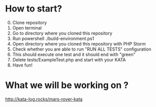 # How to start?

0. Clone repository
0. Open terminal
0. Go to directory where you cloned this repository
0. Run powershell ./build-environment.ps1
0. Open directory where you cloned this repository with PHP Storm
0. Check whether you are able to run "RUN ALL TESTS" configuration
0. This should execute one test and it should end with "green"
0. Delete tests/ExampleTest.php and start with your KATA
0. Have fun!

# What we will be working on ?

http://kata-log.rocks/mars-rover-kata
